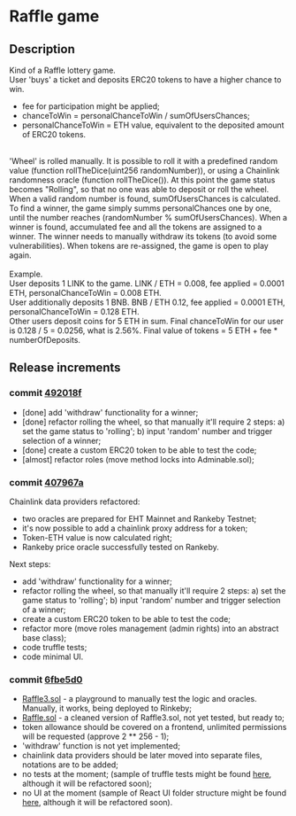 # Raffle game

## Description
Kind of a Raffle lottery game.
<br/>
User 'buys' a ticket and deposits ERC20 tokens to have a higher chance to win.
- fee for participation might be applied;
- chanceToWin = personalChanceToWin / sumOfUsersChances;
- personalChanceToWin = ETH value, equivalent to the deposited amount of ERC20 tokens.
<br/>
'Wheel' is rolled manually. It is possible to roll it with a predefined random value (function rollTheDice(uint256 randomNumber)), or using a Chainlink randomness oracle (function rollTheDice()). At this point the game status becomes "Rolling", so that no one was able to deposit or roll the wheel.
<br/>
When a valid random number is found, sumOfUsersChances is calculated. To find a winner, the game simply summs personalChances one by one, until the number reaches (randomNumber % sumOfUsersChances). When a winner is found, accumulated fee and all the tokens are assigned to a winner. The winner needs to manually withdraw its tokens (to avoid some vulnerabilities). When tokens are re-assigned, the game is open to play again.
<br/>
<br/>
Example.
<br/>
User deposits 1 LINK to the game. LINK / ETH = 0.008, fee applied = 0.0001 ETH, personalChanceToWin = 0.008 ETH.
<br/>
User additionally deposits 1 BNB. BNB / ETH 0.12, fee applied = 0.0001 ETH, personalChanceToWin = 0.128 ETH.
<br/>
Other users deposit coins for 5 ETH in sum. Final chanceToWin for our user is 0.128 / 5 = 0.0256, what is 2.56%. Final value of tokens = 5 ETH + fee * numberOfDeposits.

## Release increments

### commit [492018f](https://github.com/artem-bayandin/blockchain-samples/commit/492018f92d33e8eb6c526953753acfed4da9b48a)

- [done] add 'withdraw' functionality for a winner;
- [done] refactor rolling the wheel, so that manually it'll require 2 steps: a) set the game status to 'rolling'; b) input 'random' number and trigger selection of a winner;
- [done] create a custom ERC20 token to be able to test the code;
- [almost] refactor roles (move method locks into Adminable.sol);

### commit [407967a](https://github.com/artem-bayandin/blockchain-samples/commit/407967af9e59f8cb3a1bef8448776fa6e21dc76c)

Chainlink data providers refactored:

- two oracles are prepared for EHT Mainnet and Rankeby Testnet;
- it's now possible to add a chainlink proxy address for a token;
- Token-ETH value is now calculated right;
- Rankeby price oracle successfully tested on Rankeby.

Next steps:

- add 'withdraw' functionality for a winner;
- refactor rolling the wheel, so that manually it'll require 2 steps: a) set the game status to 'rolling'; b) input 'random' number and trigger selection of a winner;
- create a custom ERC20 token to be able to test the code;
- refactor more (move roles management (admin rights) into an abstract base class);
- code truffle tests;
- code minimal UI.

### commit [6fbe5d0](https://github.com/artem-bayandin/blockchain-samples/tree/6fbe5d0c9fd517066e5f2f643ef18160debf91dc)
- [Raffle3.sol](https://github.com/artem-bayandin/blockchain-samples/blob/6fbe5d0c9fd517066e5f2f643ef18160debf91dc/raffle/contracts/Raffle3.sol) - a playground to manually test the logic and oracles. Manually, it works, being deployed to Rinkeby;
- [Raffle.sol](https://github.com/artem-bayandin/blockchain-samples/blob/6fbe5d0c9fd517066e5f2f643ef18160debf91dc/raffle/contracts/Raffle.sol) - a cleaned version of Raffle3.sol, not yet tested, but ready to;
- token allowance should be covered on a frontend, unlimited permissions will be requested (approve 2 ** 256 - 1);
- 'withdraw' function is not yet implemented;
- chainlink data providers should be later moved into separate files, notations are to be added;
- no tests at the moment; (sample of truffle tests might be found [here](https://github.com/artem-bayandin/blockchain-satisfactor/tree/master/test), although it will be refactored soon);
- no UI at the moment (sample of React UI folder structure might be found [here](https://github.com/artem-bayandin/blockchain-satisfactor/tree/master/src), although it will be refactored soon).
